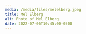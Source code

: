 ```yaml
---
media: /media/files/melelberg.jpeg
title: Mel Elberg
alt: Photo of Mel Elberg
date: 2022-07-06T10:45:00-0500
---
```

